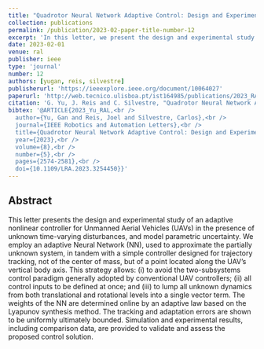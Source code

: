 ```yaml
---
title: "Quadrotor Neural Network Adaptive Control: Design and Experimental Validation"
collection: publications
permalink: /publication/2023-02-paper-title-number-12
excerpt: 'In this letter, we present the design and experimental study of an adaptive nonlinear controller for Unmanned Aerial Vehicles (UAVs) in the presence of unknown time-varying disturbances, and model parametric uncertainty.'
date: 2023-02-01
venue: ral
publisher: ieee
type: 'journal'
number: 12
authors: [yugan, reis, silvestre]
publisherurl: 'https://ieeexplore.ieee.org/document/10064027'
paperurl: 'http://web.tecnico.ulisboa.pt/ist164985/publications/2023_RAL_Quadrotor_Neural_Network_Adaptive_Control_Design_and_Experimental_Validation.pdf'
citation: 'G. Yu, J. Reis and C. Silvestre, "Quadrotor Neural Network Adaptive Control: Design and Experimental Validation," in IEEE Robotics and Automation Letters, vol. 8, no. 5, pp. 2574-2581, May 2023, doi: 10.1109/LRA.2023.3254450.'
bibtex: '@ARTICLE{2023_Yu_RAL,<br />
  author={Yu, Gan and Reis, Joel and Silvestre, Carlos},<br />
  journal={IEEE Robotics and Automation Letters},<br />
  title={Quadrotor Neural Network Adaptive Control: Design and Experimental Validation},<br />
  year={2023},<br />
  volume={8},<br />
  number={5},<br />
  pages={2574-2581},<br />
  doi={10.1109/LRA.2023.3254450}}'
---
```

**Abstract**
---
This letter presents the design and experimental study of an adaptive nonlinear controller for Unmanned Aerial Vehicles (UAVs) in the presence of unknown time-varying disturbances, and model parametric uncertainty.
We employ an adaptive Neural Network (NN), used to approximate the partially unknown system, in tandem with a simple controller designed for trajectory tracking, not of the center of mass, but of a point located along the UAV’s vertical body axis.
This strategy allows: (i) to avoid the two-subsystems control paradigm generally adopted by conventional UAV controllers; (ii) all control inputs to be defined at once; and (iii) to lump all unknown dynamics from both translational and rotational levels into a single vector term.
The weights of the NN are determined online by an adaptive law based on the Lyapunov synthesis method.
The tracking and adaptation errors are shown to be uniformly ultimately bounded.
Simulation and experimental results, including comparison data, are provided to validate and assess the proposed control solution.


